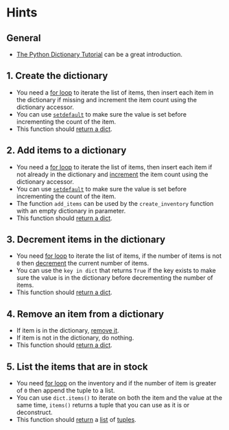 # Hints

## General

- [The Python Dictionary Tutorial](https://docs.python.org/3/tutorial/datastructures.html#dictionaries) can be a great introduction.

## 1. Create the dictionary

- You need a [for loop](https://docs.python.org/3/tutorial/controlflow.html#for-statements) to iterate the list of items, then insert each item in the dictionary if missing and increment the item count using the dictionary accessor.
- You can use [`setdefault`](https://www.w3schools.com/python/ref_dictionary_setdefault.asp) to make sure the value is set before incrementing the count of the item.
- This function should [return a dict](https://www.w3schools.com/python/ref_keyword_return.asp).

## 2. Add items to a dictionary

- You need a [for loop](https://docs.python.org/3/tutorial/controlflow.html#for-statements) to iterate the list of items, then insert each item if not already in the dictionary and [increment](https://www.w3schools.com/python/gloss_python_assignment_operators.asp) the item count using the dictionary accessor.
- You can use [`setdefault`](https://www.w3schools.com/python/ref_dictionary_setdefault.asp) to make sure the value is set before incrementing the count of the item.
- The function `add_items` can be used by the `create_inventory` function with an empty dictionary in parameter.
- This function should [return a dict](https://www.w3schools.com/python/ref_keyword_return.asp).

## 3. Decrement items in the dictionary

- You need [for loop](https://docs.python.org/3/tutorial/controlflow.html#for-statements) to iterate the list of items, if the number of items is not `0` then [decrement](https://www.w3schools.com/python/gloss_python_assignment_operators.asp) the current number of items.
- You can use the `key in dict` that returns `True` if the key exists to make sure the value is in the dictionary before decrementing the number of items.
- This function should [return a dict](https://www.w3schools.com/python/ref_keyword_return.asp).

## 4. Remove an item from a dictionary

- If item is in the dictionary, [remove it](https://www.w3schools.com/python/ref_dictionary_pop.asp).
- If item is not in the dictionary, do nothing.
- This function should [return a dict](https://www.w3schools.com/python/ref_keyword_return.asp).

## 5. List the items that are in stock

- You need [for loop](https://docs.python.org/3/tutorial/controlflow.html#for-statements) on the inventory and if the number of item is greater of `0` then append the tuple to a list.
- You can use `dict.items()` to iterate on both the item and the value at the same time, `items()` returns a tuple that you can use as it is or deconstruct.
- This function should [return](https://www.w3schools.com/python/ref_keyword_return.asp) a [list](https://docs.python.org/3/tutorial/introduction.html#lists) of [tuples](https://docs.python.org/3/tutorial/datastructures.html#tuples-and-sequences).
